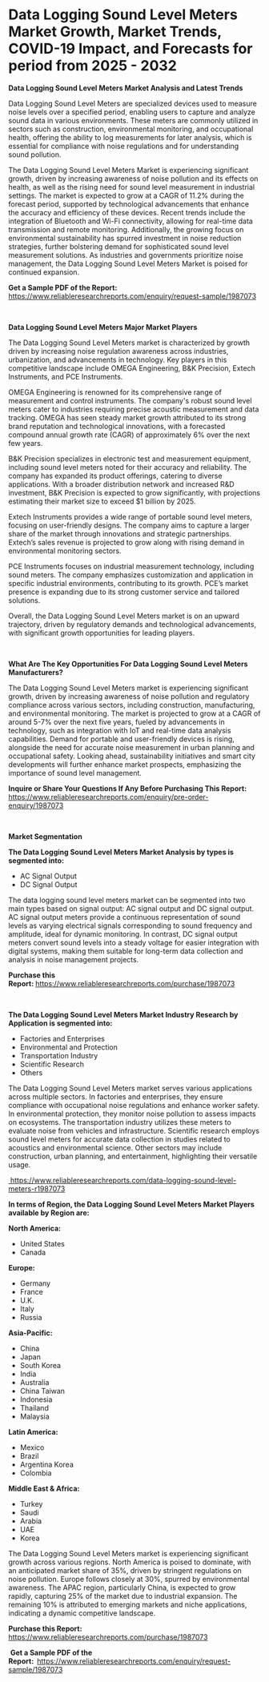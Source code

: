 <p><h1>Data Logging Sound Level Meters Market Growth, Market Trends, COVID-19 Impact, and Forecasts for period from 2025 - 2032</h1></p><p><strong>Data Logging Sound Level Meters Market Analysis and Latest Trends</strong></p>
<p><p>Data Logging Sound Level Meters are specialized devices used to measure noise levels over a specified period, enabling users to capture and analyze sound data in various environments. These meters are commonly utilized in sectors such as construction, environmental monitoring, and occupational health, offering the ability to log measurements for later analysis, which is essential for compliance with noise regulations and for understanding sound pollution.</p><p>The Data Logging Sound Level Meters Market is experiencing significant growth, driven by increasing awareness of noise pollution and its effects on health, as well as the rising need for sound level measurement in industrial settings. The market is expected to grow at a CAGR of 11.2% during the forecast period, supported by technological advancements that enhance the accuracy and efficiency of these devices. Recent trends include the integration of Bluetooth and Wi-Fi connectivity, allowing for real-time data transmission and remote monitoring. Additionally, the growing focus on environmental sustainability has spurred investment in noise reduction strategies, further bolstering demand for sophisticated sound level measurement solutions. As industries and governments prioritize noise management, the Data Logging Sound Level Meters Market is poised for continued expansion.</p></p>
<p><strong>Get a Sample PDF of the Report:&nbsp;</strong> <a href="https://www.reliableresearchreports.com/enquiry/request-sample/1987073?utm_campaign=3053&utm_medium=2&utm_source=Github&utm_content=ia&utm_term=12042025&utm_id=data-logging-sound-level-meters">https://www.reliableresearchreports.com/enquiry/request-sample/1987073</a></p>
<p>&nbsp;</p>
<p><strong>Data Logging Sound Level Meters Major Market Players</strong></p>
<p><p>The Data Logging Sound Level Meters market is characterized by growth driven by increasing noise regulation awareness across industries, urbanization, and advancements in technology. Key players in this competitive landscape include OMEGA Engineering, B&K Precision, Extech Instruments, and PCE Instruments.</p><p>OMEGA Engineering is renowned for its comprehensive range of measurement and control instruments. The company's robust sound level meters cater to industries requiring precise acoustic measurement and data tracking. OMEGA has seen steady market growth attributed to its strong brand reputation and technological innovations, with a forecasted compound annual growth rate (CAGR) of approximately 6% over the next few years.</p><p>B&K Precision specializes in electronic test and measurement equipment, including sound level meters noted for their accuracy and reliability. The company has expanded its product offerings, catering to diverse applications. With a broader distribution network and increased R&D investment, B&K Precision is expected to grow significantly, with projections estimating their market size to exceed $1 billion by 2025.</p><p>Extech Instruments provides a wide range of portable sound level meters, focusing on user-friendly designs. The company aims to capture a larger share of the market through innovations and strategic partnerships. Extech’s sales revenue is projected to grow along with rising demand in environmental monitoring sectors.</p><p>PCE Instruments focuses on industrial measurement technology, including sound meters. The company emphasizes customization and application in specific industrial environments, contributing to its growth. PCE’s market presence is expanding due to its strong customer service and tailored solutions.</p><p>Overall, the Data Logging Sound Level Meters market is on an upward trajectory, driven by regulatory demands and technological advancements, with significant growth opportunities for leading players.</p></p>
<p>&nbsp;</p>
<p><strong>What Are The Key Opportunities For Data Logging Sound Level Meters Manufacturers?</strong></p>
<p><p>The Data Logging Sound Level Meters market is experiencing significant growth, driven by increasing awareness of noise pollution and regulatory compliance across various sectors, including construction, manufacturing, and environmental monitoring. The market is projected to grow at a CAGR of around 5-7% over the next five years, fueled by advancements in technology, such as integration with IoT and real-time data analysis capabilities. Demand for portable and user-friendly devices is rising, alongside the need for accurate noise measurement in urban planning and occupational safety. Looking ahead, sustainability initiatives and smart city developments will further enhance market prospects, emphasizing the importance of sound level management.</p></p>
<p><strong>Inquire or Share Your Questions If Any Before Purchasing This Report:</strong> <a href="https://www.reliableresearchreports.com/enquiry/pre-order-enquiry/1987073?utm_campaign=3053&utm_medium=2&utm_source=Github&utm_content=ia&utm_term=12042025&utm_id=data-logging-sound-level-meters">https://www.reliableresearchreports.com/enquiry/pre-order-enquiry/1987073</a></p>
<p>&nbsp;</p>
<p><strong>Market Segmentation</strong></p>
<p><strong>The Data Logging Sound Level Meters Market Analysis by types is segmented into:</strong></p>
<p><ul><li>AC Signal Output</li><li>DC Signal Output</li></ul></p>
<p><p>The data logging sound level meters market can be segmented into two main types based on signal output: AC signal output and DC signal output. AC signal output meters provide a continuous representation of sound levels as varying electrical signals corresponding to sound frequency and amplitude, ideal for dynamic monitoring. In contrast, DC signal output meters convert sound levels into a steady voltage for easier integration with digital systems, making them suitable for long-term data collection and analysis in noise management projects.</p></p>
<p><strong>Purchase this Report:&nbsp;</strong><a href="https://www.reliableresearchreports.com/purchase/1987073?utm_campaign=3053&utm_medium=2&utm_source=Github&utm_content=ia&utm_term=12042025&utm_id=data-logging-sound-level-meters">https://www.reliableresearchreports.com/purchase/1987073</a></p>
<p>&nbsp;</p>
<p><strong>The Data Logging Sound Level Meters Market Industry Research by Application is segmented into:</strong></p>
<p><ul><li>Factories and Enterprises</li><li>Environmental and Protection</li><li>Transportation Industry</li><li>Scientific Research</li><li>Others</li></ul></p>
<p><p>The Data Logging Sound Level Meters market serves various applications across multiple sectors. In factories and enterprises, they ensure compliance with occupational noise regulations and enhance worker safety. In environmental protection, they monitor noise pollution to assess impacts on ecosystems. The transportation industry utilizes these meters to evaluate noise from vehicles and infrastructure. Scientific research employs sound level meters for accurate data collection in studies related to acoustics and environmental science. Other sectors may include construction, urban planning, and entertainment, highlighting their versatile usage.</p></p>
<p><a href="https://www.reliableresearchreports.com/data-logging-sound-level-meters-r1987073?utm_campaign=3053&utm_medium=2&utm_source=Github&utm_content=ia&utm_term=12042025&utm_id=data-logging-sound-level-meters">&nbsp;https://www.reliableresearchreports.com/data-logging-sound-level-meters-r1987073</a></p>
<p><strong>In terms of Region, the Data Logging Sound Level Meters Market Players available by Region are:</strong></p>
<p>
    <p> <strong> North America: </strong>
        <ul>
            <li>United States</li>
            <li>Canada</li>
        </ul>
        </p> 
    <p> <strong> Europe: </strong>
        <ul>
            <li>Germany</li>
            <li>France</li>
            <li>U.K.</li>
            <li>Italy</li>
            <li>Russia</li>
        </ul>
        </p> 
    <p> <strong> Asia-Pacific: </strong>
        <ul>
            <li>China</li>
            <li>Japan</li>
            <li>South Korea</li>
            <li>India</li>
            <li>Australia</li>
            <li>China Taiwan</li>
            <li>Indonesia</li>
            <li>Thailand</li>
            <li>Malaysia</li>
        </ul>
        </p> 
    <p> <strong> Latin America: </strong>
        <ul>
            <li>Mexico</li>
            <li>Brazil</li>
            <li>Argentina Korea</li>
            <li>Colombia</li>
        </ul>
        </p> 
    <p> <strong> Middle East & Africa: </strong>
        <ul>
            <li>Turkey</li>
            <li>Saudi</li>
            <li>Arabia</li>
            <li>UAE</li>
            <li>Korea</li>
        </ul>
    </p>
    </p>
<p><p>The Data Logging Sound Level Meters market is experiencing significant growth across various regions. North America is poised to dominate, with an anticipated market share of 35%, driven by stringent regulations on noise pollution. Europe follows closely at 30%, spurred by environmental awareness. The APAC region, particularly China, is expected to grow rapidly, capturing 25% of the market due to industrial expansion. The remaining 10% is attributed to emerging markets and niche applications, indicating a dynamic competitive landscape.</p></p>
<p><strong>Purchase this Report: </strong><a href="https://www.reliableresearchreports.com/purchase/1987073?utm_campaign=3053&utm_medium=2&utm_source=Github&utm_content=ia&utm_term=12042025&utm_id=data-logging-sound-level-meters">https://www.reliableresearchreports.com/purchase/1987073</a></p>
<p>&nbsp;<strong>Get a Sample PDF of the Report:&nbsp;&nbsp;</strong><a href="https://www.reliableresearchreports.com/enquiry/request-sample/1987073?utm_campaign=3053&utm_medium=2&utm_source=Github&utm_content=ia&utm_term=12042025&utm_id=data-logging-sound-level-meters">https://www.reliableresearchreports.com/enquiry/request-sample/1987073</a></p>
<p><strong></strong></p>
<p><p></p><p></p><p></p></p>